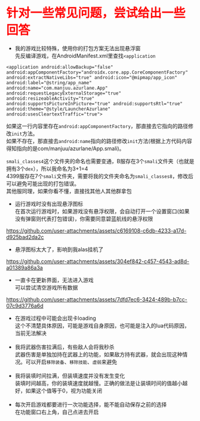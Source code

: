 ## <font color=red size=6> 针对一些常见问题，尝试给出一些回答 </font>
* 我的游戏比较特殊，使用你的打包方案无法出现悬浮窗<br>
    先反编译游戏，在AndroidManifest.xml里查找`<application`<br>
```
<application android:allowBackup="false" android:appComponentFactory="androidx.core.app.CoreComponentFactory" android:extractNativeLibs="true" android:icon="@mipmap/app_icon" android:label="@string/app_name" android:name="com.manjuu.azurlane.App" android:requestLegacyExternalStorage="true" android:resizeableActivity="true" android:supportsPictureInPicture="true" android:supportsRtl="true" android:theme="@style/LauncherAzurlane" android:usesCleartextTraffic="true">
```
如果这一行内容里存在`android:appComponentFactory`，那直接去它指向的路径修改`init`方法。<br>
如果不存在，那直接去`android:name`指向的路径修改`init`方法(根据上方代码内容得知指向的是com/manjuu/azurlane/App.smali)。<br>

`smali_classes4`这个文件夹的命名也需要变通，B服存在3个`smali`文件夹（也就是拥有3个`dex`），所以我命名为3+1=4<br>
4399服存在7个`smali`文件夹，需要将我的文件夹命名为`smali_classes8`，修改后可以避免可能出现的打包错误。<br>其他服同理，如果你看不懂，直接找其他人其他群拿包
<br>
* 运行游戏时没有出现悬浮图标<br>
     在首次运行游戏时，如果游戏没有悬浮权限，会自动打开一个设置窗口(如果没有弹窗则代表打包错误)，你需要同意碧蓝航线的悬浮权限<br>

     
https://github.com/user-attachments/assets/c6169108-c6db-4233-a17d-d925bad2da2c



* 悬浮图标太大了，影响到我alas挂机了<br>


https://github.com/user-attachments/assets/304ef842-c457-4543-ad8d-a01389a86a3a



* 一直卡在更新界面，无法进入游戏<br>
    可以尝试清空游戏所有数据<br>
    

https://github.com/user-attachments/assets/7dfd7ec6-3424-489b-b7cc-07c9d3776a6d



* 在游戏过程中可能会出现卡loading<br>
    这个不清楚具体原因，可能是游戏自身原因，也可能是注入的lua代码原因，当前无法解决<br><br>
* 我将武器伤害拉满后，有些敌人会将我秒杀<br>
  武器伤害是单独加持在武器上的功能，如果敌方持有武器，就会出现这种情况。可以开启`移除装备`、`移除技能`、`虚弱`来避免<br><br>
* 我将装填时间拉满，但装填速度并没有发生变化<br>
  装填时间越高，你的装填速度就越慢。正确的做法是让装填时间的值越小越好，如果这个值等于0，视为功能关闭<br><br>
* 每次开启游戏都要进行一次功能选择，能不能自动保存之前的选择<br>
  在功能窗口右上角，自己点进去开启<br><br>

